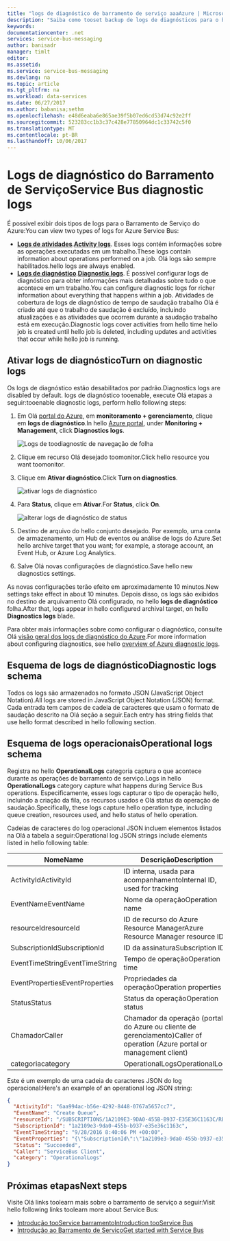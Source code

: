 ```yaml
---
title: "logs de diagnóstico de barramento de serviço aaaAzure | Microsoft Docs"
description: "Saiba como tooset backup de logs de diagnósticos para o barramento de serviço no Azure."
keywords: 
documentationcenter: .net
services: service-bus-messaging
author: banisadr
manager: timlt
editor: 
ms.assetid: 
ms.service: service-bus-messaging
ms.devlang: na
ms.topic: article
ms.tgt_pltfrm: na
ms.workload: data-services
ms.date: 06/27/2017
ms.author: babanisa;sethm
ms.openlocfilehash: e48d6eaba6e865ae39f5b07ed6cd53d74c92e2ff
ms.sourcegitcommit: 523283cc1b3c37c428e77850964dc1c33742c5f0
ms.translationtype: MT
ms.contentlocale: pt-BR
ms.lasthandoff: 10/06/2017
---
```

# <a name="service-bus-diagnostic-logs"></a><span data-ttu-id="2d376-103">Logs de diagnóstico do Barramento de Serviço</span><span class="sxs-lookup"><span data-stu-id="2d376-103">Service Bus diagnostic logs</span></span>

<span data-ttu-id="2d376-104">É possível exibir dois tipos de logs para o Barramento de Serviço do Azure:</span><span class="sxs-lookup"><span data-stu-id="2d376-104">You can view two types of logs for Azure Service Bus:</span></span>
* <span data-ttu-id="2d376-105">**[Logs de atividades](../monitoring-and-diagnostics/monitoring-overview-activity-logs.md)**.</span><span class="sxs-lookup"><span data-stu-id="2d376-105">**[Activity logs](../monitoring-and-diagnostics/monitoring-overview-activity-logs.md)**.</span></span> <span data-ttu-id="2d376-106">Esses logs contém informações sobre as operações executadas em um trabalho.</span><span class="sxs-lookup"><span data-stu-id="2d376-106">These logs contain information about operations performed on a job.</span></span> <span data-ttu-id="2d376-107">Olá logs são sempre habilitados.</span><span class="sxs-lookup"><span data-stu-id="2d376-107">hello logs are always enabled.</span></span>
* <span data-ttu-id="2d376-108">**[Logs de diagnóstico](../monitoring-and-diagnostics/monitoring-overview-of-diagnostic-logs.md)**.</span><span class="sxs-lookup"><span data-stu-id="2d376-108">**[Diagnostic logs](../monitoring-and-diagnostics/monitoring-overview-of-diagnostic-logs.md)**.</span></span> <span data-ttu-id="2d376-109">É possível configurar logs de diagnóstico para obter informações mais detalhadas sobre tudo o que acontece em um trabalho.</span><span class="sxs-lookup"><span data-stu-id="2d376-109">You can configure diagnostic logs for richer information about everything that happens within a job.</span></span> <span data-ttu-id="2d376-110">Atividades de cobertura de logs de diagnóstico de tempo de saudação trabalho Olá é criado até que o trabalho de saudação é excluído, incluindo atualizações e as atividades que ocorrem durante a saudação trabalho está em execução.</span><span class="sxs-lookup"><span data-stu-id="2d376-110">Diagnostic logs cover activities from hello time hello job is created until hello job is deleted, including updates and activities that occur while hello job is running.</span></span>

## <a name="turn-on-diagnostic-logs"></a><span data-ttu-id="2d376-111">Ativar logs de diagnóstico</span><span class="sxs-lookup"><span data-stu-id="2d376-111">Turn on diagnostic logs</span></span>

<span data-ttu-id="2d376-112">Os logs de diagnóstico estão desabilitados por padrão.</span><span class="sxs-lookup"><span data-stu-id="2d376-112">Diagnostics logs are disabled by default.</span></span> <span data-ttu-id="2d376-113">logs de diagnóstico tooenable, execute Olá etapas a seguir:</span><span class="sxs-lookup"><span data-stu-id="2d376-113">tooenable diagnostic logs, perform hello following steps:</span></span>

1.  <span data-ttu-id="2d376-114">Em Olá [portal do Azure](https://portal.azure.com), em **monitoramento + gerenciamento**, clique em **logs de diagnóstico**.</span><span class="sxs-lookup"><span data-stu-id="2d376-114">In hello [Azure portal](https://portal.azure.com), under **Monitoring + Management**, click **Diagnostics logs**.</span></span>

    ![Logs de toodiagnostic de navegação de folha](./media/service-bus-diagnostic-logs/image1.png)

2. <span data-ttu-id="2d376-116">Clique em recurso Olá desejado toomonitor.</span><span class="sxs-lookup"><span data-stu-id="2d376-116">Click hello resource you want toomonitor.</span></span>  

3.  <span data-ttu-id="2d376-117">Clique em **Ativar diagnóstico**.</span><span class="sxs-lookup"><span data-stu-id="2d376-117">Click **Turn on diagnostics**.</span></span>

    ![ativar logs de diagnóstico](./media/service-bus-diagnostic-logs/image2.png)

4.  <span data-ttu-id="2d376-119">Para **Status**, clique em **Ativar**.</span><span class="sxs-lookup"><span data-stu-id="2d376-119">For **Status**, click **On**.</span></span>

    ![alterar logs de diagnóstico de status](./media/service-bus-diagnostic-logs/image3.png)

5.  <span data-ttu-id="2d376-121">Destino de arquivo do hello conjunto desejado. Por exemplo, uma conta de armazenamento, um Hub de eventos ou análise de logs do Azure.</span><span class="sxs-lookup"><span data-stu-id="2d376-121">Set hello archive target that you want; for example, a storage account, an Event Hub, or Azure Log Analytics.</span></span>

6.  <span data-ttu-id="2d376-122">Salve Olá novas configurações de diagnóstico.</span><span class="sxs-lookup"><span data-stu-id="2d376-122">Save hello new diagnostics settings.</span></span>

<span data-ttu-id="2d376-123">As novas configurações terão efeito em aproximadamente 10 minutos.</span><span class="sxs-lookup"><span data-stu-id="2d376-123">New settings take effect in about 10 minutes.</span></span> <span data-ttu-id="2d376-124">Depois disso, os logs são exibidos no destino de arquivamento Olá configurado, no hello **logs de diagnóstico** folha.</span><span class="sxs-lookup"><span data-stu-id="2d376-124">After that, logs appear in hello configured archival target, on hello **Diagnostics logs** blade.</span></span>

<span data-ttu-id="2d376-125">Para obter mais informações sobre como configurar o diagnóstico, consulte Olá [visão geral dos logs de diagnóstico do Azure](../monitoring-and-diagnostics/monitoring-overview-of-diagnostic-logs.md).</span><span class="sxs-lookup"><span data-stu-id="2d376-125">For more information about configuring diagnostics, see hello [overview of Azure diagnostic logs](../monitoring-and-diagnostics/monitoring-overview-of-diagnostic-logs.md).</span></span>

## <a name="diagnostic-logs-schema"></a><span data-ttu-id="2d376-126">Esquema de logs de diagnóstico</span><span class="sxs-lookup"><span data-stu-id="2d376-126">Diagnostic logs schema</span></span>

<span data-ttu-id="2d376-127">Todos os logs são armazenados no formato JSON (JavaScript Object Notation).</span><span class="sxs-lookup"><span data-stu-id="2d376-127">All logs are stored in JavaScript Object Notation (JSON) format.</span></span> <span data-ttu-id="2d376-128">Cada entrada tem campos de cadeia de caracteres que usam o formato de saudação descrito na Olá seção a seguir.</span><span class="sxs-lookup"><span data-stu-id="2d376-128">Each entry has string fields that use hello format described in hello following section.</span></span>

## <a name="operational-logs-schema"></a><span data-ttu-id="2d376-129">Esquema de logs operacionais</span><span class="sxs-lookup"><span data-stu-id="2d376-129">Operational logs schema</span></span>

<span data-ttu-id="2d376-130">Registra no hello **OperationalLogs** categoria captura o que acontece durante as operações de barramento de serviço.</span><span class="sxs-lookup"><span data-stu-id="2d376-130">Logs in hello **OperationalLogs** category capture what happens during Service Bus operations.</span></span> <span data-ttu-id="2d376-131">Especificamente, esses logs capturar o tipo de operação hello, incluindo a criação da fila, os recursos usados e Olá status da operação de saudação.</span><span class="sxs-lookup"><span data-stu-id="2d376-131">Specifically, these logs capture hello operation type, including queue creation, resources used, and hello status of hello operation.</span></span>

<span data-ttu-id="2d376-132">Cadeias de caracteres do log operacional JSON incluem elementos listados na Olá a tabela a seguir:</span><span class="sxs-lookup"><span data-stu-id="2d376-132">Operational log JSON strings include elements listed in hello following table:</span></span>

<span data-ttu-id="2d376-133">Nome</span><span class="sxs-lookup"><span data-stu-id="2d376-133">Name</span></span> | <span data-ttu-id="2d376-134">Descrição</span><span class="sxs-lookup"><span data-stu-id="2d376-134">Description</span></span>
------- | -------
<span data-ttu-id="2d376-135">ActivityId</span><span class="sxs-lookup"><span data-stu-id="2d376-135">ActivityId</span></span> | <span data-ttu-id="2d376-136">ID interna, usada para acompanhamento</span><span class="sxs-lookup"><span data-stu-id="2d376-136">Internal ID, used for tracking</span></span>
<span data-ttu-id="2d376-137">EventName</span><span class="sxs-lookup"><span data-stu-id="2d376-137">EventName</span></span> | <span data-ttu-id="2d376-138">Nome da operação</span><span class="sxs-lookup"><span data-stu-id="2d376-138">Operation name</span></span>           
<span data-ttu-id="2d376-139">resourceId</span><span class="sxs-lookup"><span data-stu-id="2d376-139">resourceId</span></span> | <span data-ttu-id="2d376-140">ID de recurso do Azure Resource Manager</span><span class="sxs-lookup"><span data-stu-id="2d376-140">Azure Resource Manager resource ID</span></span>
<span data-ttu-id="2d376-141">SubscriptionId</span><span class="sxs-lookup"><span data-stu-id="2d376-141">SubscriptionId</span></span> | <span data-ttu-id="2d376-142">ID da assinatura</span><span class="sxs-lookup"><span data-stu-id="2d376-142">Subscription ID</span></span>
<span data-ttu-id="2d376-143">EventTimeString</span><span class="sxs-lookup"><span data-stu-id="2d376-143">EventTimeString</span></span> | <span data-ttu-id="2d376-144">Tempo de operação</span><span class="sxs-lookup"><span data-stu-id="2d376-144">Operation time</span></span>
<span data-ttu-id="2d376-145">EventProperties</span><span class="sxs-lookup"><span data-stu-id="2d376-145">EventProperties</span></span> | <span data-ttu-id="2d376-146">Propriedades da operação</span><span class="sxs-lookup"><span data-stu-id="2d376-146">Operation properties</span></span>
<span data-ttu-id="2d376-147">Status</span><span class="sxs-lookup"><span data-stu-id="2d376-147">Status</span></span> | <span data-ttu-id="2d376-148">Status da operação</span><span class="sxs-lookup"><span data-stu-id="2d376-148">Operation status</span></span>
<span data-ttu-id="2d376-149">Chamador</span><span class="sxs-lookup"><span data-stu-id="2d376-149">Caller</span></span> | <span data-ttu-id="2d376-150">Chamador da operação (portal do Azure ou cliente de gerenciamento)</span><span class="sxs-lookup"><span data-stu-id="2d376-150">Caller of operation (Azure portal or management client)</span></span>
<span data-ttu-id="2d376-151">categoria</span><span class="sxs-lookup"><span data-stu-id="2d376-151">category</span></span> | <span data-ttu-id="2d376-152">OperationalLogs</span><span class="sxs-lookup"><span data-stu-id="2d376-152">OperationalLogs</span></span>

<span data-ttu-id="2d376-153">Este é um exemplo de uma cadeia de caracteres JSON do log operacional:</span><span class="sxs-lookup"><span data-stu-id="2d376-153">Here's an example of an operational log JSON string:</span></span>

```json
{
  "ActivityId": "6aa994ac-b56e-4292-8448-0767a5657cc7",
  "EventName": "Create Queue",
  "resourceId": "/SUBSCRIPTIONS/1A2109E3-9DA0-455B-B937-E35E36C1163C/RESOURCEGROUPS/DEFAULT-SERVICEBUS-CENTRALUS/PROVIDERS/MICROSOFT.SERVICEBUS/NAMESPACES/SHOEBOXEHNS-CY4001",
  "SubscriptionId": "1a2109e3-9da0-455b-b937-e35e36c1163c",
  "EventTimeString": "9/28/2016 8:40:06 PM +00:00",
  "EventProperties": "{\"SubscriptionId\":\"1a2109e3-9da0-455b-b937-e35e36c1163c\",\"Namespace\":\"shoeboxehns-cy4001\",\"Via\":\"https://shoeboxehns-cy4001.servicebus.windows.net/f8096791adb448579ee83d30e006a13e/?api-version=2016-07\",\"TrackingId\":\"5ee74c9e-72b5-4e98-97c4-08a62e56e221_G1\"}",
  "Status": "Succeeded",
  "Caller": "ServiceBus Client",
  "category": "OperationalLogs"
}
```

## <a name="next-steps"></a><span data-ttu-id="2d376-154">Próximas etapas</span><span class="sxs-lookup"><span data-stu-id="2d376-154">Next steps</span></span>

<span data-ttu-id="2d376-155">Visite Olá links toolearn mais sobre o barramento de serviço a seguir:</span><span class="sxs-lookup"><span data-stu-id="2d376-155">Visit hello following links toolearn more about Service Bus:</span></span>

* [<span data-ttu-id="2d376-156">Introdução tooService barramento</span><span class="sxs-lookup"><span data-stu-id="2d376-156">Introduction tooService Bus</span></span>](service-bus-messaging-overview.md)
* [<span data-ttu-id="2d376-157">Introdução ao Barramento de Serviço</span><span class="sxs-lookup"><span data-stu-id="2d376-157">Get started with Service Bus</span></span>](service-bus-dotnet-get-started-with-queues.md)
